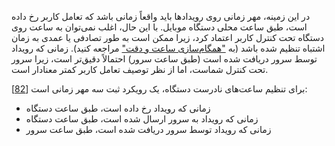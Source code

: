 در این زمینه، مهر زمانی روی رویدادها باید واقعاً زمانی باشد که تعامل کاربر رخ داده است، طبق ساعت محلی دستگاه موبایل. با این حال، اغلب نمی‌توان به ساعت روی دستگاه تحت کنترل کاربر اعتماد کرد، زیرا ممکن است به طور تصادفی یا عمدی به زمان اشتباه تنظیم شده باشد (به ["همگام‌سازی ساعت و دقت"](ch08.html#sec_distributed_clock_accuracy) مراجعه کنید). زمانی که رویداد توسط سرور دریافت شده است (طبق ساعت سرور) احتمالاً دقیق‌تر است، زیرا سرور تحت کنترل شماست، اما از نظر توصیف تعامل کاربر کمتر معنادار است.

برای تنظیم ساعت‌های نادرست دستگاه، یک رویکرد ثبت سه مهر زمانی است
[[82](ch11.html#Dean2015tn)]:

* زمانی که رویداد رخ داده است، طبق ساعت دستگاه
* زمانی که رویداد به سرور ارسال شده است، طبق ساعت دستگاه
* زمانی که رویداد توسط سرور دریافت شده است، طبق ساعت سرور